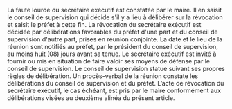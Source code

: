 La faute lourde du secrétaire exécutif est constatée par le maire. Il en saisit le conseil de supervision qui décide s'il y a lieu à délibérer sur la révocation et saisit le préfet à cette fin.
La révocation du secrétaire exécutif est décidée par délibérations favorables du préfet d'une part et du conseil de supervision d'autre part, prises en réunion conjointe. La date et le lieu de la réunion sont notifiés au préfet, par le président du conseil de supervision, au moins huit (08) jours avant sa tenue.
Le secrétaire exécutif est invité à fournir ou mis en situation de faire valoir ses moyens de défense par le conseil de supervision.
Le conseil de supervision statue suivant ses propres règles de délibération.
Un procès-verbal de la réunion constate les délibérations du conseil de supervision et du préfet.
L’acte de révocation du secrétaire exécutif, le cas échéant, est pris par le maire conformément aux délibérations visées au deuxième alinéa du présent article.